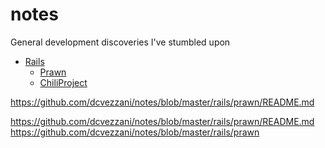 notes
=====

General development discoveries I've stumbled upon

* [Rails](/rails)
  * [Prawn](/rails/prawn)
  * [ChiliProject](/rails/chili-project)

https://github.com/dcvezzani/notes/blob/master/rails/prawn/README.md

https://github.com/dcvezzani/notes/blob/master/rails/prawn/README.md
https://github.com/dcvezzani/notes/blob/master/rails/prawn
